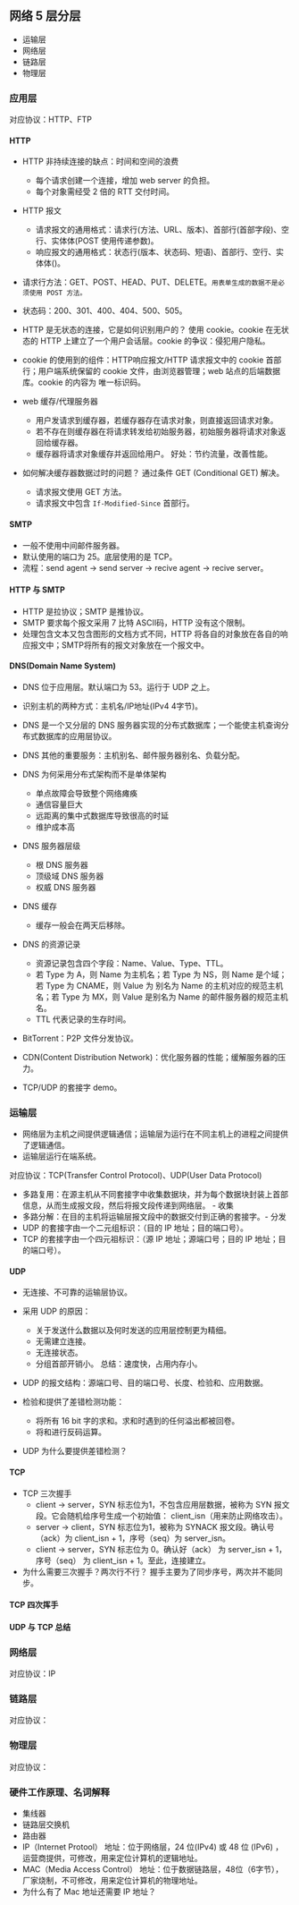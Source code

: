 ## 网络 5 层分层
* 运输层
* 网络层
* 链路层
* 物理层

### 应用层
对应协议：HTTP、FTP

#### HTTP
* HTTP 非持续连接的缺点：时间和空间的浪费
    - 每个请求创建一个连接，增加 web server 的负担。
    - 每个对象需经受 2 倍的 RTT 交付时间。

* HTTP 报文
    - 请求报文的通用格式：请求行(方法、URL、版本)、首部行(首部字段)、空行、实体体(POST 使用传递参数)。
    - 响应报文的通用格式：状态行(版本、状态码、短语)、首部行、空行、实体体()。
* 请求行方法：GET、POST、HEAD、PUT、DELETE。`用表单生成的数据不是必须使用 POST 方法。`
* 状态码：200、301、400、404、500、505。
* HTTP 是无状态的连接，它是如何识别用户的？
使用 cookie。cookie 在无状态的 HTTP 上建立了一个用户会话层。cookie 的争议：侵犯用户隐私。
* cookie 的使用到的组件：HTTP响应报文/HTTP 请求报文中的 cookie 首部行；用户端系统保留的 cookie 文件，由浏览器管理；web 站点的后端数据库。cookie 的内容为 唯一标识码。

* web 缓存/代理服务器
    - 用户发请求到缓存器，若缓存器存在请求对象，则直接返回请求对象。
    - 若不存在则缓存器在将请求转发给初始服务器，初始服务器将请求对象返回给缓存器。
    - 缓存器将请求对象缓存并返回给用户。
好处：节约流量，改善性能。

* 如何解决缓存器数据过时的问题？
通过条件 GET (Conditional GET) 解决。
    - 请求报文使用 GET 方法。
    - 请求报文中包含 `If-Modified-Since` 首部行。

#### SMTP
* 一般不使用中间邮件服务器。
* 默认使用的端口为 25。底层使用的是 TCP。
* 流程：send agent -> send server -> recive agent -> recive server。

#### HTTP 与 SMTP
* HTTP 是拉协议；SMTP 是推协议。
* SMTP 要求每个报文采用 7 比特 ASCII码，HTTP 没有这个限制。
* 处理包含文本又包含图形的文档方式不同，HTTP 将各自的对象放在各自的响应报文中；SMTP将所有的报文对象放在一个报文中。

#### DNS(Domain Name System)
* DNS 位于应用层。默认端口为 53。运行于 UDP 之上。
* 识别主机的两种方式：主机名/IP地址(IPv4 4字节)。
* DNS 是一个又分层的 DNS 服务器实现的分布式数据库；一个能使主机查询分布式数据库的应用层协议。
* DNS 其他的重要服务：主机别名、邮件服务器别名、负载分配。
* DNS 为何采用分布式架构而不是单体架构
    - 单点故障会导致整个网络瘫痪
    - 通信容量巨大
    - 远距离的集中式数据库导致很高的时延
    - 维护成本高

* DNS 服务器层级
    - 根 DNS 服务器
    - 顶级域 DNS 服务器
    - 权威 DNS 服务器

* DNS 缓存
    - 缓存一般会在两天后移除。
* DNS 的资源记录
    - 资源记录包含四个字段：Name、Value、Type、TTL。
    - 若 Type 为 A，则 Name 为主机名；若 Type 为 NS，则 Name 是个域；若 Type 为 CNAME，则 Value 为 别名为 Name 的主机对应的规范主机名；若 Type 为 MX，则 Value 是别名为 Name 的邮件服务器的规范主机名。
    - TTL 代表记录的生存时间。
* BitTorrent：P2P 文件分发协议。
* CDN(Content Distribution Network)：优化服务器的性能；缓解服务器的压力。
* TCP/UDP 的套接字 demo。

### 运输层
* 网络层为主机之间提供逻辑通信；运输层为运行在不同主机上的进程之间提供了逻辑通信。
* 运输层运行在端系统。

对应协议：TCP(Transfer Control Protocol)、UDP(User Data Protocol)

* 多路复用：在源主机从不同套接字中收集数据块，并为每个数据块封装上首部信息，从而生成报文段，然后将报文段传递到网络层。 - 收集
* 多路分解：在目的主机将运输层报文段中的数据交付到正确的套接字。- 分发
* UDP 的套接字由一个二元组标识：（目的 IP 地址；目的端口号）。
* TCP 的套接字由一个四元祖标识：（源 IP 地址；源端口号；目的 IP 地址；目的端口号）。

#### UDP
* 无连接、不可靠的运输层协议。
* 采用 UDP 的原因：
    - 关于发送什么数据以及何时发送的应用层控制更为精细。
    - 无需建立连接。
    - 无连接状态。
    - 分组首部开销小。
    总结：速度快，占用内存小。

* UDP 的报文结构：源端口号、目的端口号、长度、检验和、应用数据。
 
* 检验和提供了差错检测功能：
    - 将所有 16 bit 字的求和。求和时遇到的任何溢出都被回卷。
    - 将和进行反码运算。
* UDP 为什么要提供差错检测？

#### TCP 

* TCP 三次握手
    - client -> server，SYN 标志位为1，不包含应用层数据，被称为 SYN 报文段。它会随机给序号生成一个初始值： client_isn（用来防止网络攻击）。
    - server -> client，SYN 标志位为1，被称为 SYNACK 报文段。确认号（ack）为 client_isn + 1，序号（seq）为 server_isn。
    - client -> server，SYN 标志位为 0。确认好（ack） 为 server_isn + 1，序号（seq） 为  client_isn + 1。至此，连接建立。
* 为什么需要三次握手？两次行不行？
握手主要为了同步序号，两次并不能同步。
#### TCP 四次挥手

#### UDP 与 TCP 总结


### 网络层
对应协议：IP


### 链路层
对应协议：

### 物理层
对应协议：



### 硬件工作原理、名词解释
* 集线器
* 链路层交换机
* 路由器
* IP（Internet Protool） 地址：位于网络层，24 位(IPv4) 或 48 位 (IPv6) ，运营商提供，可修改，用来定位计算机的逻辑地址。
* MAC（Media Access Control） 地址：位于数据链路层，48位（6字节），厂家烧制，不可修改，用来定位计算机的物理地址。
* 为什么有了 Mac 地址还需要 IP 地址？
